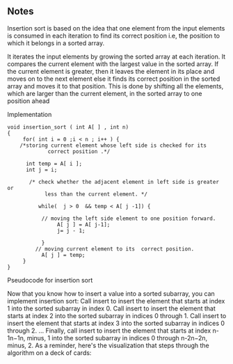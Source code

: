 ## Notes


Insertion sort is based on the idea that one element from the input elements is consumed in each iteration to find its correct position i.e, the position to which it belongs in a sorted array.

It iterates the input elements by growing the sorted array at each iteration. It compares the current element with the largest value in the sorted array. If the current element is greater, then it leaves the element in its place and moves on to the next element else it finds its correct position in the sorted array and moves it to that position. This is done by shifting all the elements, which are larger than the current element, in the sorted array to one position ahead

Implementation
```
void insertion_sort ( int A[ ] , int n) 
{
     for( int i = 0 ;i < n ; i++ ) {
    /*storing current element whose left side is checked for its 
             correct position .*/

      int temp = A[ i ];    
      int j = i;

       /* check whether the adjacent element in left side is greater or
            less than the current element. */

          while(  j > 0  && temp < A[ j -1]) {

           // moving the left side element to one position forward.
                A[ j ] = A[ j-1];   
                j= j - 1;

           }
         // moving current element to its  correct position.
           A[ j ] = temp;       
     }  
}
```

Pseudocode for insertion sort

Now that you know how to insert a value into a sorted subarray, you can implement insertion sort:
Call insert to insert the element that starts at index 1 into the sorted subarray in index 0.
Call insert to insert the element that starts at index 2 into the sorted subarray in indices 0 through 1.
Call insert to insert the element that starts at index 3 into the sorted subarray in indices 0 through 2.
…
Finally, call insert to insert the element that starts at index n-1n−1n, minus, 1 into the sorted subarray in indices 0 through n-2n−2n, minus, 2.
As a reminder, here's the visualization that steps through the algorithm on a deck of cards:
